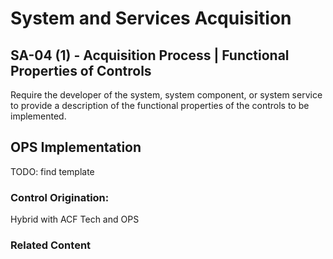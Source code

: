 # System and Services Acquisition
## SA-04 (1) - Acquisition Process | Functional Properties of Controls

Require the developer of the system, system component, or system service to provide a description of the functional properties of the controls to be implemented.

## OPS Implementation

TODO: find template

### Control Origination:

Hybrid with ACF Tech and OPS

### Related Content

